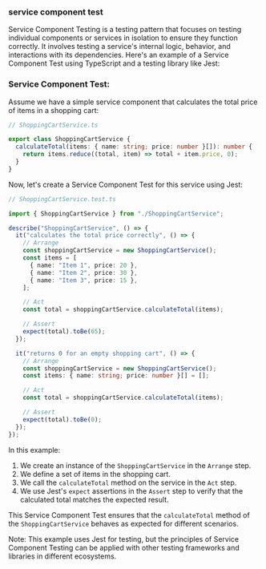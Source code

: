### service component test

Service Component Testing is a testing pattern that focuses on testing individual components or services in isolation to ensure they function correctly. It involves testing a service's internal logic, behavior, and interactions with its dependencies. Here's an example of a Service Component Test using TypeScript and a testing library like Jest:

### Service Component Test:

Assume we have a simple service component that calculates the total price of items in a shopping cart:

```typescript
// ShoppingCartService.ts

export class ShoppingCartService {
  calculateTotal(items: { name: string; price: number }[]): number {
    return items.reduce((total, item) => total + item.price, 0);
  }
}
```

Now, let's create a Service Component Test for this service using Jest:

```typescript
// ShoppingCartService.test.ts

import { ShoppingCartService } from "./ShoppingCartService";

describe("ShoppingCartService", () => {
  it("calculates the total price correctly", () => {
    // Arrange
    const shoppingCartService = new ShoppingCartService();
    const items = [
      { name: "Item 1", price: 20 },
      { name: "Item 2", price: 30 },
      { name: "Item 3", price: 15 },
    ];

    // Act
    const total = shoppingCartService.calculateTotal(items);

    // Assert
    expect(total).toBe(65);
  });

  it("returns 0 for an empty shopping cart", () => {
    // Arrange
    const shoppingCartService = new ShoppingCartService();
    const items: { name: string; price: number }[] = [];

    // Act
    const total = shoppingCartService.calculateTotal(items);

    // Assert
    expect(total).toBe(0);
  });
});
```

In this example:

1. We create an instance of the `ShoppingCartService` in the `Arrange` step.
2. We define a set of items in the shopping cart.
3. We call the `calculateTotal` method on the service in the `Act` step.
4. We use Jest's `expect` assertions in the `Assert` step to verify that the calculated total matches the expected result.

This Service Component Test ensures that the `calculateTotal` method of the `ShoppingCartService` behaves as expected for different scenarios.

Note: This example uses Jest for testing, but the principles of Service Component Testing can be applied with other testing frameworks and libraries in different ecosystems.
